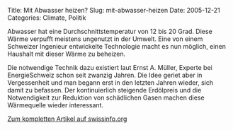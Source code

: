 Title: Mit Abwasser heizen?
Slug: mit-abwasser-heizen
Date: 2005-12-21
Categories: Climate, Politik

Abwasser hat eine Durchschnittstemperatur von 12 bis 20 Grad. Diese Wärme verpufft meistens ungenutzt in der Umwelt. Eine von einem Schweizer Ingenieur entwickelte Technologie macht es nun möglich, einen Haushalt mit dieser Wärme zu beheizen.

Die notwendige Technik dazu existiert laut Ernst A. Müller, Experte bei EnergieSchweiz schon seit zwanzig Jahren. Die Idee geriet aber in Vergessenheit und man begann erst in den letzten Jahren wieder, sich damit zu befassen. Der kontinuierlich steigende Erdölpreis und die Notwendigkeit zur Reduktion von schädlichen Gasen machen diese Wärmequelle wieder interessant.

[Zum kompletten Artikel auf swissinfo.org](http://www.swissinfo.org/sde/swissinfo.html?siteSect=111&sid=6309213&cKey=1135176494000&rss=true)

